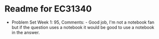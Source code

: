 # Readme for EC31340
- Problem Set Week 1: 95, Comments: - Good job, I'm not a notebook fan but if the question uses a notebook it would be good to use a notebook in the answer.